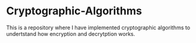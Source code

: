 # Cryptographic-Algorithms
This is a repository where I have implemented cryptographic algorithms to undertstand how encryption and decrytption works.
